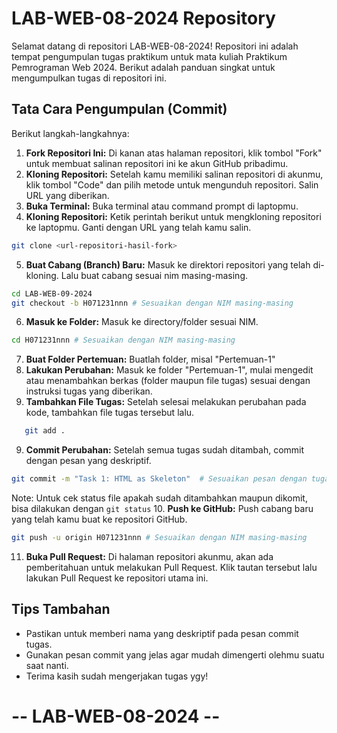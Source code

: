 # LAB-WEB-08-2024 Repository
Selamat datang di repositori LAB-WEB-08-2024! Repositori ini adalah tempat pengumpulan tugas praktikum untuk mata kuliah Praktikum Pemrograman Web 2024. Berikut adalah panduan singkat untuk mengumpulkan tugas di repositori ini.

## Tata Cara Pengumpulan (Commit)
Berikut langkah-langkahnya:
1. **Fork Repositori Ini:** Di kanan atas halaman repositori, klik tombol "Fork" untuk membuat salinan repositori ini ke akun GitHub pribadimu.
2. **Kloning Repositori:** Setelah kamu memiliki salinan repositori di akunmu, klik tombol "Code" dan pilih metode untuk mengunduh repositori. Salin URL yang diberikan.
3. **Buka Terminal:** Buka terminal atau command prompt di laptopmu.
4. **Kloning Repositori:** Ketik perintah berikut untuk mengkloning repositori ke laptopmu. Ganti <repository-url> dengan URL yang telah kamu salin.
```bash
git clone <url-repositori-hasil-fork>
```
5. **Buat Cabang (Branch) Baru:** Masuk ke direktori repositori yang telah di-kloning. Lalu buat cabang sesuai nim masing-masing.
```bash
cd LAB-WEB-09-2024
git checkout -b H071231nnn # Sesuaikan dengan NIM masing-masing
```
6. **Masuk ke Folder:** Masuk ke directory/folder sesuai NIM.
```bash
cd H071231nnn # Sesuaikan dengan NIM masing-masing
```
7. **Buat Folder Pertemuan:** Buatlah folder, misal "Pertemuan-1"
7. **Lakukan Perubahan:** Masuk ke folder "Pertemuan-1", mulai mengedit atau menambahkan berkas (folder maupun file tugas) sesuai dengan instruksi tugas yang diberikan.
8. **Tambahkan File Tugas:** Setelah selesai melakukan perubahan pada kode, tambahkan file tugas tersebut lalu.
```bash
   git add .
```
9. **Commit Perubahan:** Setelah semua tugas sudah ditambah, commit dengan pesan yang deskriptif.
```bash
git commit -m "Task 1: HTML as Skeleton"  # Sesuaikan pesan dengan tugas yang kamu kumpulkan
```
Note: Untuk cek status file apakah sudah ditambahkan maupun dikomit, bisa dilakukan dengan `git status`
10. **Push ke GitHub:** Push cabang baru yang telah kamu buat ke repositori GitHub.
```bash
git push -u origin H071231nnn # Sesuaikan dengan NIM masing-masing
```
11. **Buka Pull Request:** Di halaman repositori akunmu, akan ada pemberitahuan untuk melakukan Pull Request. Klik tautan tersebut lalu lakukan Pull Request ke repositori utama ini.

## Tips Tambahan
- Pastikan untuk memberi nama yang deskriptif pada pesan commit tugas.
- Gunakan pesan commit yang jelas agar mudah dimengerti olehmu suatu saat nanti.
- Terima kasih sudah mengerjakan tugas ygy!
# -- LAB-WEB-08-2024 --
